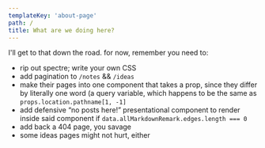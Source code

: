 ```yaml
---
templateKey: 'about-page'
path: /
title: What are we doing here?
---
```

I'll get to that down the road. for now, remember you need to:

* rip out spectre; write your own CSS
* add pagination to `/notes` && `/ideas`
* make their pages into one component that takes a prop, since they differ by literally one word (a query variable, which happens to be the same as `props.location.pathname[1, -1]`
* add defensive “no posts here!” presentational component to render inside said component if `data.allMarkdownRemark.edges.length === 0`
* add back a 404 page, you savage
* some ideas pages might not hurt, either

